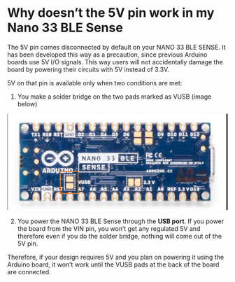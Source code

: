 # Why doesn’t the 5V pin work in my Nano 33 BLE Sense

The 5V pin comes disconnected by default on your NANO 33 BLE SENSE. It has been developed this way as a precaution, since previous Arduino boards use 5V I/O signals. This way users will not accidentally damage the board by powering their circuits with 5V instead of 3.3V.

5V on that pin is available only when two conditions are met:

1. You make a solder bridge on the two pads marked as VUSB (image below)

  ![Example location](/assets/img/hardware/boards/Nano5V1.png)

2. You power the NANO 33 BLE Sense through the **USB port**.
   If you power the board from the VIN pin, you won’t get any regulated 5V and therefore even if you do the solder bridge, nothing will come out of the 5V pin.

Therefore, if your design requires 5V and you plan on powering it using the Arduino board, it won’t work until  the VUSB pads at the back of the board are connected.
